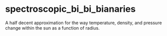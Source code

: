 # spectroscopic_bi_bi_bianaries
A half decent approximation for the way temperature, density, and pressure change within the sun as a function of radius. 
